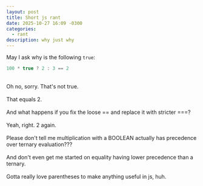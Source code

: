 ```yaml
---
layout: post
title: Short js rant
date: 2025-10-27 16:09 -0300
categories:
  - rant
description: why just why
---
```

May I ask why is the following `true`:  
  
```js  
100 * true ? 2 : 3 == 2  
```  
<br>  
Oh no, sorry. That's not true.  
<br><br>  
That equals 2.  
<br><br>  
And what happens if you fix the loose == and replace it with stricter ===?  
<br><br>  
Yeah, right. 2 again.  
<br><br>  
Please don't tell me multiplication with a BOOLEAN actually has precedence over ternary evaluation???  
<br><br>  
And don't even get me started on equality having lower precedence than a ternary.  
<br><br>  
Gotta really love parentheses to make anything useful in js, huh.